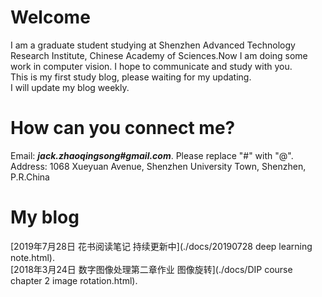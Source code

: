 # Welcome
I am a graduate student studying at Shenzhen Advanced Technology Research Institute, Chinese Academy of Sciences.Now I am doing some work in computer vision. I hope to communicate and study with you.
<br>This is my first study blog, please waiting for my updating. 
<br>I will update my blog weekly.

# How can you connect me?
Email: ***jack.zhaoqingsong#gmail.com***. Please replace "#" with "@". 
<br>Address: 1068 Xueyuan Avenue, Shenzhen University Town, Shenzhen, P.R.China

# My blog
[2019年7月28日 花书阅读笔记 持续更新中](./docs/20190728 deep learning note.html).
<br>[2018年3月24日 数字图像处理第二章作业 图像旋转](./docs/DIP course chapter 2 image rotation.html).

